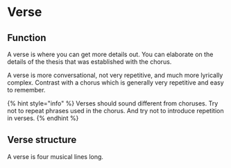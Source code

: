 # Verse

## Function

A verse is where you can get more details out. You can elaborate on the details of the thesis that was established with the chorus.

A verse is more conversational, not very repetitive, and much more lyrically complex. Contrast with a chorus which is generally very repetitive and easy to remember.

{% hint style="info" %}
Verses should sound different from choruses. Try not to repeat phrases used in the chorus. And try not to introduce repetition in verses.
{% endhint %}

## Verse structure

A verse is four musical lines long.

